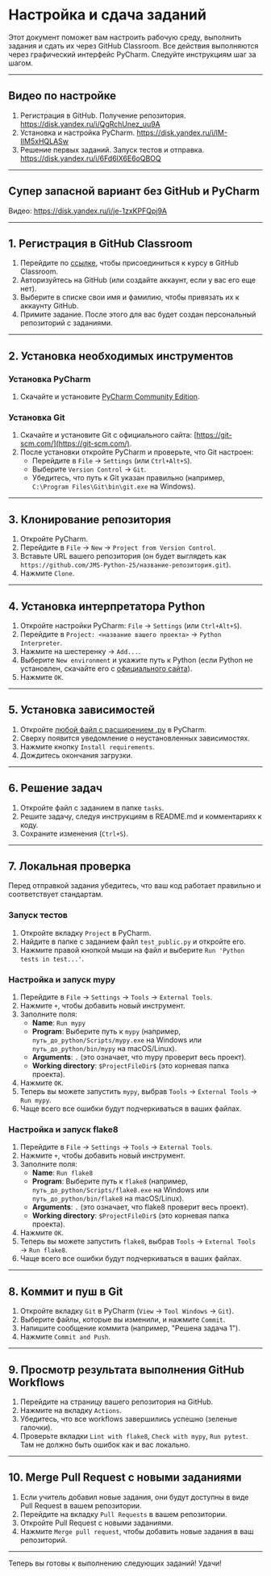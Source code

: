 # Настройка и сдача заданий

Этот документ поможет вам настроить рабочую среду, выполнить задания и сдать их через GitHub Classroom. Все действия выполняются через графический интерфейс PyCharm. Следуйте инструкциям шаг за шагом.

---

## Видео по настройке
1. Регистрация в GitHub. Получение репозитория. https://disk.yandex.ru/i/QgRchUnez_uu9A
2. Установка и настройка PyCharm. https://disk.yandex.ru/i/lM-IIM5xHQLASw
3. Решение первых заданий. Запуск тестов и отправка. https://disk.yandex.ru/i/6Fd6lX6E6oQBOQ

---

## Супер запасной вариант без GitHub и PyCharm

Видео: https://disk.yandex.ru/i/je-1zxKPFQpj9A

---

## 1. Регистрация в GitHub Classroom

1. Перейдите по [ссылке](https://classroom.github.com/a/OHUGq76G), чтобы присоединиться к курсу в GitHub Classroom.
2. Авторизуйтесь на GitHub (или создайте аккаунт, если у вас его еще нет).
3. Выберите в списке свои имя и фамилию, чтобы привязать их к аккаунту GitHub.
3. Примите задание. После этого для вас будет создан персональный репозиторий с заданиями.

---

## 2. Установка необходимых инструментов

### Установка PyCharm
1. Скачайте и установите [PyCharm Community Edition](https://www.jetbrains.com/pycharm/download/).

### Установка Git
1. Скачайте и установите Git с официального сайта: [https://git-scm.com/](https://git-scm.com/).
2. После установки откройте PyCharm и проверьте, что Git настроен:
   - Перейдите в `File` → `Settings` (или `Ctrl+Alt+S`).
   - Выберите `Version Control` → `Git`.
   - Убедитесь, что путь к Git указан правильно (например, `C:\Program Files\Git\bin\git.exe` на Windows).

---

## 3. Клонирование репозитория

1. Откройте PyCharm.
2. Перейдите в `File` → `New` → `Project from Version Control`.
3. Вставьте URL вашего репозитория (он будет выглядеть как `https://github.com/JMS-Python-25/название-репозитория.git`).
4. Нажмите `Clone`.

---

## 4. Установка интерпретатора Python

1. Откройте настройки PyCharm: `File` → `Settings` (или `Ctrl+Alt+S`).
2. Перейдите в `Project: <название вашего проекта>` → `Python Interpreter`.
3. Нажмите на шестеренку → `Add...`.
4. Выберите `New environment` и укажите путь к Python (если Python не установлен, скачайте его с [официального сайта](https://www.python.org/downloads/)).
5. Нажмите `OK`.

---

## 5. Установка зависимостей

1. Откройте [любой файл с расширением .py](./01.1.Tools/tasks/hello_world/hello_world.py) в PyCharm.
2. Сверху появится уведомление о неустановленных зависимостях.
3. Нажмите кнопку `Install requirements`.
4. Дождитесь окончания загрузки.

---

## 6. Решение задач

1. Откройте файл с заданием в папке `tasks`.
2. Решите задачу, следуя инструкциям в README.md и комментариях к коду.
3. Сохраните изменения (`Ctrl+S`).

---

## 7. Локальная проверка

Перед отправкой задания убедитесь, что ваш код работает правильно и соответствует стандартам.

### Запуск тестов
1. Откройте вкладку `Project` в PyCharm.
2. Найдите в папке с заданием файл `test_public.py` и откройте его.
3. Нажмите правой кнопкой мыши на файл и выберите `Run 'Python tests in test...'`.

### Настройка и запуск mypy
1. Перейдите в `File` → `Settings` → `Tools` → `External Tools`.
2. Нажмите `+`, чтобы добавить новый инструмент.
3. Заполните поля:
   - **Name**: `Run mypy`
   - **Program**: Выберите путь к `mypy` (например, `путь_до_python/Scripts/mypy.exe` на Windows или `путь_до_python/bin/mypy` на macOS/Linux).
   - **Arguments**: `.` (это означает, что mypy проверит весь проект).
   - **Working directory**: `$ProjectFileDir$` (это корневая папка проекта).
4. Нажмите `OK`.
5. Теперь вы можете запустить `mypy`, выбрав `Tools` → `External Tools` → `Run mypy`.
6. Чаще всего все ошибки будут подчеркиваться в ваших файлах.

### Настройка и запуск flake8
1. Перейдите в `File` → `Settings` → `Tools` → `External Tools`.
2. Нажмите `+`, чтобы добавить новый инструмент.
3. Заполните поля:
   - **Name**: `Run flake8`
   - **Program**: Выберите путь к `flake8` (например, `путь_до_python/Scripts/flake8.exe` на Windows или `путь_до_python/bin/flake8` на macOS/Linux).
   - **Arguments**: `.` (это означает, что flake8 проверит весь проект).
   - **Working directory**: `$ProjectFileDir$` (это корневая папка проекта).
4. Нажмите `OK`.
5. Теперь вы можете запустить `flake8`, выбрав `Tools` → `External Tools` → `Run flake8`.
6. Чаще всего все ошибки будут подчеркиваться в ваших файлах.

---

## 8. Коммит и пуш в Git

1. Откройте вкладку `Git` в PyCharm (`View` → `Tool Windows` → `Git`).
2. Выберите файлы, которые вы изменили, и нажмите `Commit`.
3. Напишите сообщение коммита (например, "Решена задача 1").
4. Нажмите `Commit and Push`.

---

## 9. Просмотр результата выполнения GitHub Workflows

1. Перейдите на страницу вашего репозитория на GitHub.
2. Нажмите на вкладку `Actions`.
3. Убедитесь, что все workflows завершились успешно (зеленые галочки).
4. Проверьте вкладки `Lint with flake8`, `Check with mypy`, `Run pytest`. Там не должно быть ошибок как и вас локально.

---

## 10. Merge Pull Request с новыми заданиями

1. Если учитель добавил новые задания, они будут доступны в виде Pull Request в вашем репозитории.
2. Перейдите на вкладку `Pull Requests` в вашем репозитории.
3. Откройте Pull Request с новыми заданиями.
4. Нажмите `Merge pull request`, чтобы добавить новые задания в ваш репозиторий.

---

Теперь вы готовы к выполнению следующих заданий! Удачи!
